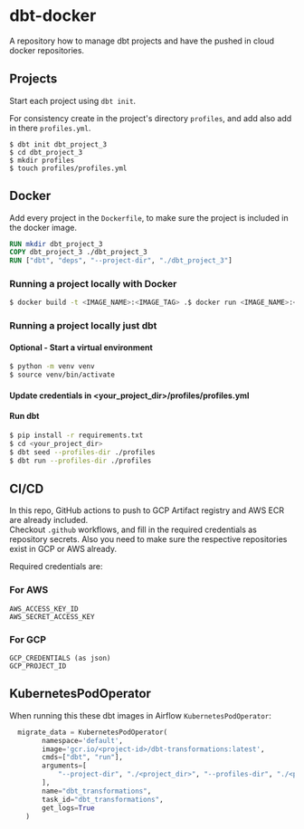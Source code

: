 
# dbt-docker

A repository how to manage dbt projects and have the pushed in cloud docker repositories.

## Projects
Start each project using `dbt init`.

For consistency create in the project's directory `profiles`, and add also add in there `profiles.yml`.

```  
$ dbt init dbt_project_3  
$ cd dbt_project_3  
$ mkdir profiles  
$ touch profiles/profiles.yml  
```  

## Docker

Add every project in the `Dockerfile`, to make sure the project is included in the docker image.

```dockerfile  
RUN mkdir dbt_project_3  
COPY dbt_project_3 ./dbt_project_3  
RUN ["dbt", "deps", "--project-dir", "./dbt_project_3"]  
```  

### Running a project locally with Docker

```bash  
$ docker build -t <IMAGE_NAME>:<IMAGE_TAG> .$ docker run <IMAGE_NAME>:<IMAGE_TAG> dbt run --project-dir ./<project_dir> --profiles-dir ./<project_dir>/profiles
```

### Running a project locally just dbt
#### Optional - Start a virtual environment
```bash
$ python -m venv venv
$ source venv/bin/activate
```

#### Update credentials in <your_project_dir>/profiles/profiles.yml

#### Run dbt
```bash  
$ pip install -r requirements.txt
$ cd <your_project_dir>
$ dbt seed --profiles-dir ./profiles
$ dbt run --profiles-dir ./profiles
```  

## CI/CD
In this repo, GitHub actions to push to GCP Artifact registry and AWS ECR are already included.  
Checkout `.github` workflows, and fill in the required credentials as repository secrets.  Also you need to make sure the respective repositories exist in GCP or AWS already.

Required credentials are:

### For AWS
```  
AWS_ACCESS_KEY_ID  
AWS_SECRET_ACCESS_KEY  
```  
### For GCP
```  
GCP_CREDENTIALS (as json)  
GCP_PROJECT_ID  
```  

## KubernetesPodOperator
When running this these dbt images in Airflow `KubernetesPodOperator`:
```python  
  migrate_data = KubernetesPodOperator(
        namespace='default',
        image='gcr.io/<project-id>/dbt-transformations:latest',
        cmds=["dbt", "run"],
        arguments=[
            "--project-dir", "./<project_dir>", "--profiles-dir", "./<project_dir>/profiles"
        ],
        name="dbt_transformations",
        task_id="dbt_transformations",
        get_logs=True
    )
```
